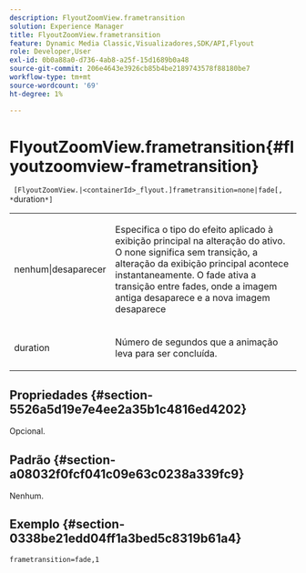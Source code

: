 ```yaml
---
description: FlyoutZoomView.frametransition
solution: Experience Manager
title: FlyoutZoomView.frametransition
feature: Dynamic Media Classic,Visualizadores,SDK/API,Flyout
role: Developer,User
exl-id: 0b0a88a0-d736-4ab8-a25f-15d1689b0a48
source-git-commit: 206e4643e3926cb85b4be2189743578f88180be7
workflow-type: tm+mt
source-wordcount: '69'
ht-degree: 1%

---
```


# FlyoutZoomView.frametransition{#flyoutzoomview-frametransition}

` [FlyoutZoomView.|<containerId>_flyout.]frametransition=none|fade[, *`duration`*]`

<table id="table_FC34B37AACFB4E92A37E1D2D93D5F0D2"> 
 <tbody> 
  <tr> 
   <td colname="col1"> <p> <span class="codeph"> nenhum|desaparecer</span> </p> </td> 
   <td colname="col2"> <p> Especifica o tipo do efeito aplicado à exibição principal na alteração do ativo. O <span class="codeph"> none</span> significa sem transição, a alteração da exibição principal acontece instantaneamente. O <span class="codeph"> fade</span> ativa a transição entre fades, onde a imagem antiga desaparece e a nova imagem desaparece </p> </td> 
  </tr> 
  <tr> 
   <td colname="col1"> <p><span class="codeph"><span class="varname"> duration</span></span> </p> </td> 
   <td colname="col2"> <p> Número de segundos que a animação leva para ser concluída. </p> </td> 
  </tr> 
 </tbody> 
</table>

## Propriedades {#section-5526a5d19e7e4ee2a35b1c4816ed4202}

Opcional.

## Padrão {#section-a08032f0fcf041c09e63c0238a339fc9}

Nenhum.

## Exemplo {#section-0338be21edd04ff1a3bed5c8319b61a4}

`frametransition=fade,1`
